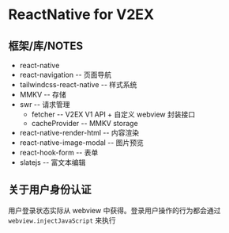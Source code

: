 # ReactNative for V2EX

## 框架/库/NOTES

- react-native
- react-navigation -- 页面导航
- tailwindcss-react-native -- 样式系统
- MMKV -- 存储
- swr -- 请求管理
  - fetcher -- V2EX V1 API + 自定义 webview 封装接口
  - cacheProvider -- MMKV storage
- react-native-render-html -- 内容渲染
- react-native-image-modal -- 图片预览
- react-hook-form -- 表单
- slatejs -- 富文本编辑

## 关于用户身份认证

用户登录状态实际从 webview 中获得。登录用户操作的行为都会通过 `webview.injectJavaScript` 来执行

